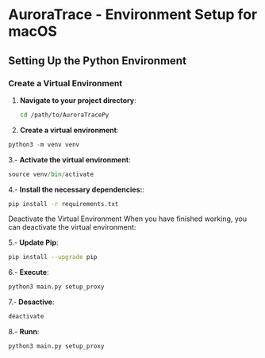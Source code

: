 # AuroraTrace - Environment Setup for macOS

## Setting Up the Python Environment

### Create a Virtual Environment

1. **Navigate to your project directory**:

   ```sh
   cd /path/to/AuroraTracePy
   ```
2. **Create a virtual environment**:

```Python
python3 -m venv venv
```

3.- **Activate the virtual environment**:

```Python
source venv/bin/activate

```

4.- **Install the necessary dependencies:**:

```sh
pip install -r requirements.txt
```

Deactivate the Virtual Environment
When you have finished working, you can deactivate the virtual environment:

5.- **Update Pip**:

```sh
pip install --upgrade pip
```

6.- **Execute**:
```sh
python3 main.py setup_proxy
```

7.- **Desactive**:
``` sh
deactivate
```

8.- **Runn**:
``` sh
python3 main.py setup_proxy
```